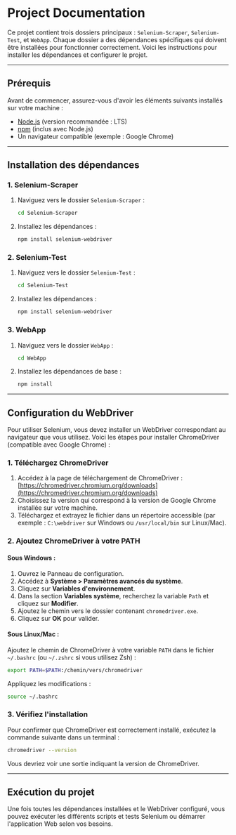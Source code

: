 # Project Documentation

Ce projet contient trois dossiers principaux : `Selenium-Scraper`, `Selenium-Test`, et `WebApp`. Chaque dossier a des dépendances spécifiques qui doivent être installées pour fonctionner correctement. Voici les instructions pour installer les dépendances et configurer le projet.

---

## Prérequis

Avant de commencer, assurez-vous d'avoir les éléments suivants installés sur votre machine :

- [Node.js](https://nodejs.org/) (version recommandée : LTS)
- [npm](https://www.npmjs.com/) (inclus avec Node.js)
- Un navigateur compatible (exemple : Google Chrome)

---

## Installation des dépendances

### 1. Selenium-Scraper

1. Naviguez vers le dossier `Selenium-Scraper` :
   ```bash
   cd Selenium-Scraper
   ```
2. Installez les dépendances :
   ```bash
   npm install selenium-webdriver
   ```

### 2. Selenium-Test

1. Naviguez vers le dossier `Selenium-Test` :
   ```bash
   cd Selenium-Test
   ```
2. Installez les dépendances :
   ```bash
   npm install selenium-webdriver
   ```

### 3. WebApp

1. Naviguez vers le dossier `WebApp` :
   ```bash
   cd WebApp
   ```
2. Installez les dépendances de base :
   ```bash
   npm install
   ```

---

## Configuration du WebDriver

Pour utiliser Selenium, vous devez installer un WebDriver correspondant au navigateur que vous utilisez. Voici les étapes pour installer ChromeDriver (compatible avec Google Chrome) :

### 1. Téléchargez ChromeDriver

1. Accédez à la page de téléchargement de ChromeDriver :
   [https://chromedriver.chromium.org/downloads](https://chromedriver.chromium.org/downloads)
2. Choisissez la version qui correspond à la version de Google Chrome installée sur votre machine.
3. Téléchargez et extrayez le fichier dans un répertoire accessible (par exemple : `C:\webdriver` sur Windows ou `/usr/local/bin` sur Linux/Mac).

### 2. Ajoutez ChromeDriver à votre PATH

#### Sous Windows :

1. Ouvrez le Panneau de configuration.
2. Accédez à **Système > Paramètres avancés du système**.
3. Cliquez sur **Variables d'environnement**.
4. Dans la section **Variables système**, recherchez la variable `Path` et cliquez sur **Modifier**.
5. Ajoutez le chemin vers le dossier contenant `chromedriver.exe`.
6. Cliquez sur **OK** pour valider.

#### Sous Linux/Mac :

Ajoutez le chemin de ChromeDriver à votre variable `PATH` dans le fichier `~/.bashrc` (ou `~/.zshrc` si vous utilisez Zsh) :

```bash
export PATH=$PATH:/chemin/vers/chromedriver
```

Appliquez les modifications :

```bash
source ~/.bashrc
```

### 3. Vérifiez l'installation

Pour confirmer que ChromeDriver est correctement installé, exécutez la commande suivante dans un terminal :

```bash
chromedriver --version
```

Vous devriez voir une sortie indiquant la version de ChromeDriver.

---

## Exécution du projet

Une fois toutes les dépendances installées et le WebDriver configuré, vous pouvez exécuter les différents scripts et tests Selenium ou démarrer l'application Web selon vos besoins.

